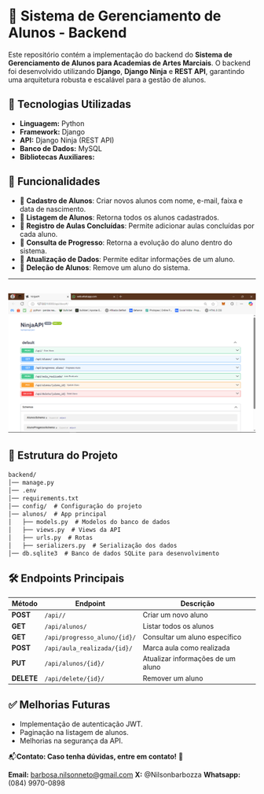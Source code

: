 # 🎯 Sistema de Gerenciamento de Alunos - Backend

Este repositório contém a implementação do backend do **Sistema de Gerenciamento de Alunos para Academias de Artes Marciais**. O backend foi desenvolvido utilizando **Django**, **Django Ninja** e **REST API**, garantindo uma arquitetura robusta e escalável para a gestão de alunos.

## 🚀 Tecnologias Utilizadas

- **Linguagem:** Python
- **Framework:** Django
- **API:** Django Ninja (REST API)
- **Banco de Dados:** MySQL
- **Bibliotecas Auxiliares:**

## 📌 Funcionalidades

- 📌 **Cadastro de Alunos**: Criar novos alunos com nome, e-mail, faixa e data de nascimento.
- 📌 **Listagem de Alunos**: Retorna todos os alunos cadastrados.
- 📌 **Registro de Aulas Concluídas**: Permite adicionar aulas concluídas por cada aluno.
- 📌 **Consulta de Progresso**: Retorna a evolução do aluno dentro do sistema.
- 📌 **Atualização de Dados**: Permite editar informações de um aluno.
- 📌 **Deleção de Alunos**: Remove um aluno do sistema.
---
![API](image.png)
---
## 📂 Estrutura do Projeto
```
backend/
│── manage.py
│── .env
│── requirements.txt
│── config/  # Configuração do projeto
│── alunos/  # App principal
│   ├── models.py  # Modelos do banco de dados
│   ├── views.py  # Views da API
│   ├── urls.py  # Rotas
│   ├── serializers.py  # Serialização dos dados
│── db.sqlite3  # Banco de dados SQLite para desenvolvimento
```

## 🛠️ Endpoints Principais

| Método | Endpoint | Descrição |
|---------|----------|------------|
| **POST** | `/api//` | Criar um novo aluno |
| **GET** | `/api/alunos/` | Listar todos os alunos |
| **GET** | `/api/progresso_aluno/{id}/` | Consultar um aluno específico |
| **POST** | `/api/aula_realizada/{id}/` | Marca aula como realizada |
| **PUT** | `/api/alunos/{id}/` | Atualizar informações de um aluno |
| **DELETE** | `/api/delete/{id}/` | Remover um aluno |

## ✅ Melhorias Futuras
- Implementação de autenticação JWT.
- Paginação na listagem de alunos.
- Melhorias na segurança da API.

📬**Contato: Caso tenha dúvidas, entre em contato!** 🚀

**Email:** barbosa.nilsonneto@gmail.com
**X:** @Nilsonbarbozza
**Whatsapp:** (084) 9970-0898
